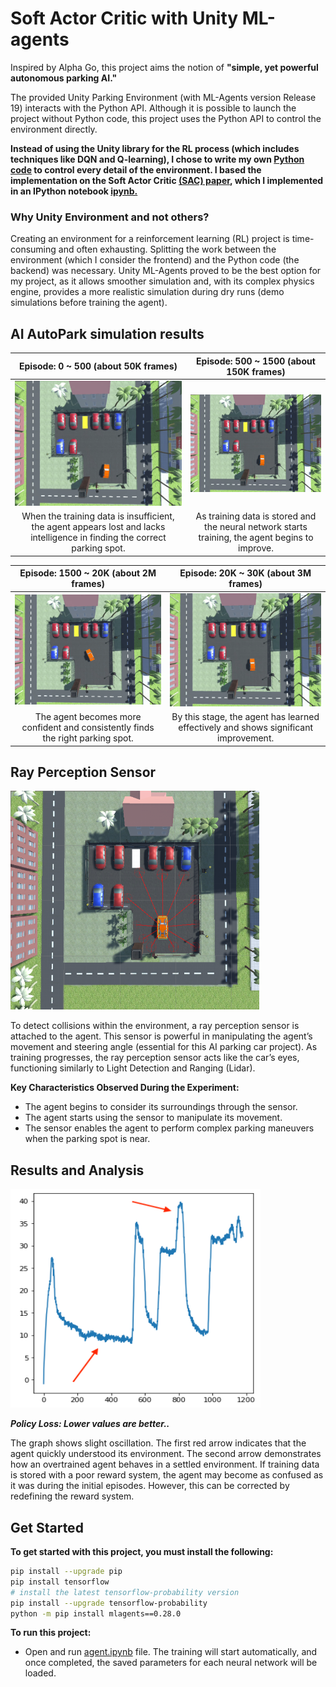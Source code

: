 # Soft Actor Critic with Unity ML-agents

Inspired by Alpha Go, this project aims the notion of **"simple, yet powerful autonomous parking AI."**

The provided Unity Parking Environment (with ML-Agents version Release 19) interacts with the Python API. Although it is possible to launch the project without Python code, this project uses the Python API to control the environment directly.

**Instead of using the Unity library for the RL process (which includes techniques like DQN and Q-learning), I chose to write my own [Python code](https://github.com/Unity-Technologies/ml-agents/blob/release_20_docs/docs/Python-LLAPI.md) to control every detail of the environment. I based the implementation on the Soft Actor Critic [(SAC) paper](https://arxiv.org/abs/1801.01290), which I implemented in an IPython notebook [ipynb.](https://github.com/LDH0094/AI-AutoPark/blob/main/Soft_Actor_Critic/agent.ipynb)**


### Why Unity Environment and not others?

Creating an environment for a reinforcement learning (RL) project is time-consuming and often exhausting. Splitting the work between the environment (which I consider the frontend) and the Python code (the backend) was necessary. Unity ML-Agents proved to be the best option for my project, as it allows smoother simulation and, with its complex physics engine, provides a more realistic simulation during dry runs (demo simulations before training the agent).


## AI AutoPark simulation results

Episode: 0 ~ 500 (about 50K frames)    |  Episode: 500 ~ 1500 (about 150K frames)
:-------------------------:|:-------------------------:
 <img src="/screenshots/1.gif">  |  <img src="/screenshots/2.gif"> 
When the training data is insufficient, the agent appears lost and lacks intelligence in finding the correct parking spot. | As training data is stored and the neural network starts training, the agent begins to improve.

 Episode: 1500 ~ 20K (about 2M frames) |  Episode: 20K ~ 30K (about 3M frames)
:-------------------------:|:-------------------------:
 <img src="/screenshots/3.gif">  | <img src="/screenshots/4.gif"> 
The agent becomes more confident and consistently finds the right parking spot. | By this stage, the agent has learned effectively and shows significant improvement.

  

## Ray Perception Sensor

<img src="/screenshots/Ray_perception_sensor.png" height="350"/> 


To detect collisions within the environment, a ray perception sensor is attached to the agent. This sensor is powerful in manipulating the agent’s movement and steering angle (essential for this AI parking car project). As training progresses, the ray perception sensor acts like the car’s eyes, functioning similarly to Light Detection and Ranging (Lidar).

**Key Characteristics Observed During the Experiment:**

* The agent begins to consider its surroundings through the sensor.
* The agent starts using the sensor to manipulate its movement.
* The sensor enables the agent to perform complex parking maneuvers when the parking spot is near.


## Results and Analysis

<img src="/screenshots/result.png" height="350" width="400"/>

 **_Policy Loss: Lower values are better.._**

The graph shows slight oscillation. The first red arrow indicates that the agent quickly understood its environment. The second arrow demonstrates how an overtrained agent behaves in a settled environment. If training data is stored with a poor reward system, the agent may become as confused as it was during the initial episodes. However, this can be corrected by redefining the reward system.

## Get Started

**To get started with this project, you must install the following:**
```sh
pip install --upgrade pip
pip install tensorflow
# install the latest tensorflow-probability version
pip install --upgrade tensorflow-probability
python -m pip install mlagents==0.28.0
```

**To run this project:**
* Open and run [agent.ipynb](/Soft_Actor_Critic/agent.ipynb) file. The training will start automatically, and once completed, the saved parameters for each neural network will be loaded.
